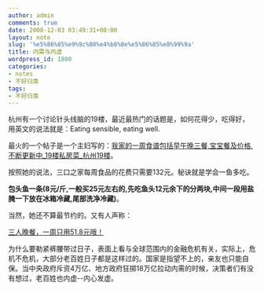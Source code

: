 ```yaml
---
author: admin
comments: true
date: 2008-12-03 03:49:31+00:00
layout: note
slug: '%e5%86%85%e9%9c%80%e4%b8%8e%e5%86%85%e8%99%9a'
title: 内需与内虚
wordpress_id: 1800
categories:
- notes
- 不好归类
tags:
- 不好归类
---
```


杭州有一个讨论针头线脑的19楼，最近最热门的话题是，如何花得少，吃得好，用英文的说法就是：Eating sensible, eating well.  
  
最火的一个帖子是一个主妇写的：[我家的一周食谱包括早午晚三餐,宝宝餐及价格,不断更新中_19楼私房菜_杭州19楼](http://www.19lou.com/forum-47-thread-14206041-1-1.html)。  
  
按照她的说法，三口之家每周食品的花费只需要132元。秘诀就是学会一鱼多吃。  
  
**包头鱼一条(8元/斤,一般买25元左右的,先吃鱼头12元余下的分两块,中间一段用盐腌一下放在冰箱冷藏,尾部洗净冷藏)**。  
  
当然，她还不算最节约的。又有人声称：

<blockquote></blockquote>

[三人晚餐，一周只用51.8元哦！](http://www.19lou.com/forum-47-thread-14231724-1-2.html)  
  
为什么要勒紧裤腰带过日子，表面上看与全球范围内的金融危机有关，实际上，危机不危机，大部分老百姓日子都是这样过的。国家是指望不上的，亲友也只能自保。当中央政府斥资4万亿、地方政府狂掷18万亿拉动内需的时候，决策者们有没有想过，老百姓也内虚--内心发虚。  


<blockquote></blockquote>
